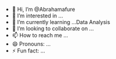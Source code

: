 - 👋 Hi, I’m @Abrahamafure
- 👀 I’m interested in ... 
- 🌱 I’m currently learning ...Data Analysis
- 💞️ I’m looking to collaborate on ...
- 📫 How to reach me ...
- 😄 Pronouns: ...
- ⚡ Fun fact: ...
